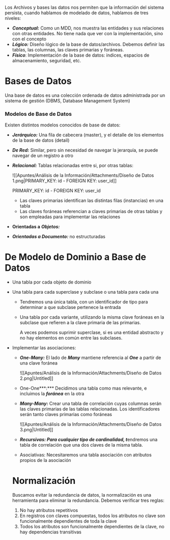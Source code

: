 Los Archivos y bases las datos nos permiten que la información del sistema persista, cuando hablamos de modelado de datos, hablamos de tres niveles:

- ***Conceptual:*** Como un MDD, nos muestra las entidades y sus relaciones con otras entidades. No tiene nada que ver con la implementación, sino con el concepto
- ***Lógico:*** Diseño lógico de la base de datos/archivos. Debemos definir las tablas, las columnas, las claves primarias y foráneas.
- ***Físico***: Implementación de la base de datos: indices, espacios de almacenamiento, seguridad, etc.

# Bases de Datos

Una base de datos es una colección ordenada de datos administrada por un sistema de gestión (DBMS, Database Management System)

### Modelos de Base de Datos

Existen distintos modelos conocidos de base de datos:

- ***Jerárquico:*** Una fila de cabecera (master), y el detalle de los elementos de la base de datos (detail)
- ***De Red:*** Similar, pero sin necesidad de navegar la jerarquía, se puede navegar de un registro a otro
- ***Relacional:*** Tablas relacionadas entre si, por otras tablas:
    
    ![[Apuntes/Análisis de la Información/Attachments/Diseño de Datos 1.png|PRIMARY_KEY: id - FOREIGN KEY: user_id]]
    
    PRIMARY_KEY: id - FOREIGN KEY: user_id
    
    - Las claves primarias identifican las distintas filas (instancias) en una tabla
    - Las claves foráneas referencian a claves primarias de otras tablas y son empleadas para implementar las relaciones
- **Orientadas a** ***Objetos:***
- ***Orientadas a Documento:*** no estructuradas

# De Modelo de Dominio a Base de Datos

- Una tabla por cada objeto de dominio
- Una tabla para cada superclase y subclase o una tabla para cada una
    - Tendremos una única tabla, con un identificador de tipo para determinar a que subclase pertenece la entrada
    - Una tabla por cada variante, utilizando la misma clave foráneas en la subclase que refieren a la clave primaria de las primarias.
        
        A veces podemos suprimir superclase, si es una entidad abstracto y no hay elementos en común entre las subclases.
        
- Implementar las asociaciones:
    - ***One-Many:*** El lado de ***Many*** mantiene referencia al ***One*** a partir de una clave foránea
        
        ![[Apuntes/Análisis de la Información/Attachments/Diseño de Datos 2.png|Untitled]]
        
    - One-One***:*** Decidimos una tabla como mas relevante, e incluimos la ***foránea*** en la otra
    - ***Many-Many:*** Crear una tabla de correlación cuyas columnas serán las claves primarias de las tablas relacionadas. Los identificadores serán tanto claves primarias como foráneas
        
        ![[Apuntes/Análisis de la Información/Attachments/Diseño de Datos 3.png|Untitled]]
        
    - ***Recursivas: Para cualquier tipo de cardinalidad, t***endremos una tabla de correlación que una dos claves de la misma tabla.
    - Asociativas: Necesitaremos una tabla asociación con atributos propios de la asociación
    
    # Normalización
    
    Buscamos evitar la redundancia de datos, la normalización es una herramienta para eliminar la redundancia. Debemos verificar tres reglas:
    
    1. No hay atributos repetitivos
    2. En registros con claves compuestas, todos los atributos no clave son funcionalmente dependientes de toda la clave
    3. Todos los atributos son funcionalmente dependientes de la clave, no hay dependencias transitivas